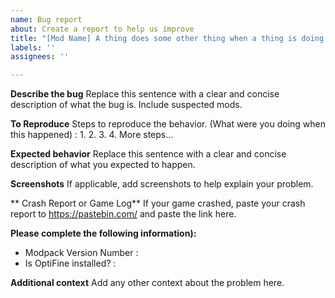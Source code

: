 ```yaml
---
name: Bug report
about: Create a report to help us improve
title: "[Mod Name] A thing does some other thing when a thing is doing something."
labels: ''
assignees: ''

---
```


**Describe the bug**
Replace this sentence with a clear and concise description of what the bug is. Include suspected mods.

**To Reproduce**
Steps to reproduce the behavior. (What were you doing when this happened) :
1.
2.
3.
4.
More steps...

**Expected behavior**
Replace this sentence with a clear and concise description of what you expected to happen.

**Screenshots**
If applicable, add screenshots to help explain your problem.

** Crash Report or Game Log**
If your game crashed, paste your crash report to https://pastebin.com/ and paste the link here.

**Please complete the following information):**
 - Modpack Version Number :
 - Is OptiFine installed? : 

**Additional context**
Add any other context about the problem here.
